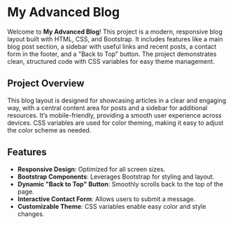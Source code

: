 # My Advanced Blog

Welcome to **My Advanced Blog**! This project is a modern, responsive blog layout built with HTML, CSS, and Bootstrap. It includes features like a main blog post section, a sidebar with useful links and recent posts, a contact form in the footer, and a "Back to Top" button. The project demonstrates clean, structured code with CSS variables for easy theme management.



## Project Overview

This blog layout is designed for showcasing articles in a clear and engaging way, with a central content area for posts and a sidebar for additional resources. It’s mobile-friendly, providing a smooth user experience across devices. CSS variables are used for color theming, making it easy to adjust the color scheme as needed.

## Features

- **Responsive Design**: Optimized for all screen sizes.
- **Bootstrap Components**: Leverages Bootstrap for styling and layout.
- **Dynamic "Back to Top" Button**: Smoothly scrolls back to the top of the page.
- **Interactive Contact Form**: Allows users to submit a message.
- **Customizable Theme**: CSS variables enable easy color and style changes.

